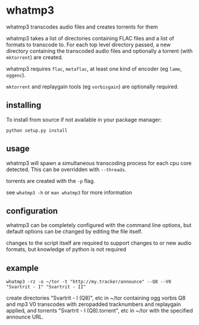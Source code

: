 # whatmp3

whatmp3 transcodes audio files and creates torrents for them

whatmp3 takes a list of directories containing FLAC files and
a list of formats to transcode to. For each top level directory passed,
a new directory containing the transcoded audio files and optionally
a torrent (with `mktorrent`) are created.

whatmp3 requires `flac`, `metaflac`, at least one kind of encoder (eg
`lame`, `oggenc`).

`mktorrent` and replaygain tools (eg `vorbisgain`) are optionally
required.

## installing

To install from source if not available in your package manager:

	python setup.py install

## usage

whatmp3 will spawn a simultaneous transcoding process for each cpu core
detected. This can be overridden with `--threads`.

torrents are created with the `-p` flag.

see `whatmp3 -h` or `man whatmp3` for more information

## configuration

whatmp3 can be completely configured with the command line options, but
default options can be changed by editing the file itself.

changes to the script itself are required to support changes to or new
audio formats, but knowledge of python is not required

## example

	whatmp3 -rz -o ~/tor -t "http://my.tracker/announce" --Q8 --V0 "Svartrit - I" "Svartrit - II"

create directories "Svartrit - I (Q8)", etc in ~/tor containing
ogg vorbis Q8 and mp3 V0 transcodes with zeropadded tracknumbers and
replaygain applied, and torrents "Svartrit - I (Q8).torrent", etc in
~/tor with the specified announce URL.
